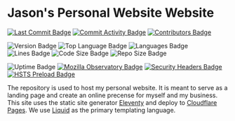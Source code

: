# Jason's Personal Website Website

[![Last Commit Badge](https://img.shields.io/github/last-commit/JasonCook599/website "Last Commit Badge")](https://github.com/JasonCook599/website/commits) [![Commit Activity Badge](https://img.shields.io/github/commit-activity/w/JasonCook599/website "Commit Activity Badge")](https://github.com/JasonCook599/website/graphs/commit-activity) [![Contributors Badge](https://img.shields.io/github/contributors/JasonCook599/website "Contributors Badge")](https://github.com/JasonCook599/website/graphs/contributors)

![Version Badge](https://img.shields.io/github/package-json/v/JasonCook599/website "Version Badge") ![Top Language Badge](https://img.shields.io/github/languages/top/JasonCook599/website "Top Language Badge") ![Languages Badge](https://img.shields.io/github/languages/count/JasonCook599/website "Languages Badge") ![Lines Badge](https://img.shields.io/tokei/lines/github/JasonCook599/website "Lines Badge") ![Code Size Badge](https://img.shields.io/github/languages/code-size/JasonCook599/website "Code Size Badge") ![Repo Size Badge](https://img.shields.io/github/repo-size/JasonCook599/website "Repo Size Badge")

![Uptime Badge](https://img.shields.io/uptimerobot/ratio/m790664910-4107e19fff4d8e6fed016dbb "Uptime Badge") [![Mozilla Observatory Badge](https://img.shields.io/mozilla-observatory/grade/jasoncook.ca?publish "Mozilla Observatory Badge")](https://observatory.mozilla.org/analyze/jasoncook.ca) [![Security Headers Badge](https://img.shields.io/security-headers?url=https%3A%2F%2Fjasoncook.ca "Security Headers Badge")](https://securityheaders.com/?q=https%3A%2F%2Fjasoncook.ca) [![HSTS Preload Badge](https://img.shields.io/hsts/preload/jasoncook.ca "HSTS Preload Badge")](https://hstspreload.org/?domain=jasoncook.ca)

The repository is used to host my personal website. It is meant to serve as a landing page and create an online precense for myself and my business. This site uses the static site generator [Eleventy](https://11ty.dev/) and deploy to [Cloudflare Pages](https://pages.cloudflare.com/). We use [Liquid](https://shopify.github.io/liquid/) as the primary templating language.

